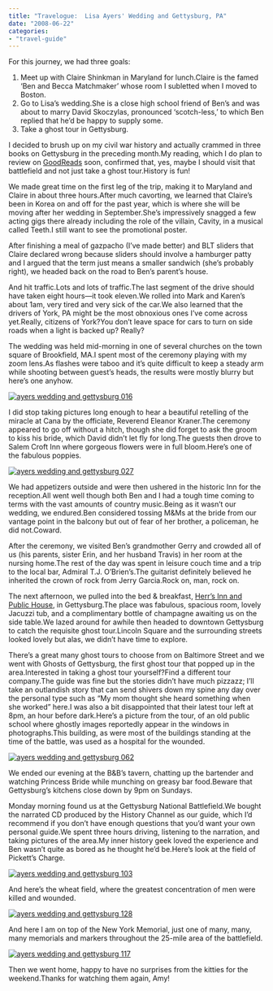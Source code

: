 ```yaml
---
title: "Travelogue:  Lisa Ayers' Wedding and Gettysburg, PA"
date: "2008-06-22"
categories:
- "travel-guide"
---
```


For this journey, we had three goals:

1. Meet up with Claire Shinkman in Maryland for lunch.Claire is the famed ‘Ben and Becca Matchmaker’ whose room I subletted when I moved to Boston.
2. Go to Lisa’s wedding.She is a close high school friend of Ben’s and was about to marry David Skoczylas, pronounced ‘scotch-less,’ to which Ben replied that he’d be happy to supply some.
3. Take a ghost tour in Gettysburg.

I decided to brush up on my civil war history and actually crammed in three books on Gettysburg in the preceding month.My reading, which I do plan to review on [GoodReads](http://www.goodreads.com/) soon, confirmed that, yes, maybe I should visit that battlefield and not just take a ghost tour.History is fun!

We made great time on the first leg of the trip, making it to Maryland and Claire in about three hours.After much cavorting, we learned that Claire’s been in Korea on and off for the past year, which is where she will be moving after her wedding in September.She’s impressively snagged a few acting gigs there already including the role of the villain, Cavity, in a musical called Teeth.I still want to see the promotional poster.

After finishing a meal of gazpacho (I’ve made better) and BLT sliders that Claire declared wrong because sliders should involve a hamburger patty and I argued that the term just means a smaller sandwich (she’s probably right), we headed back on the road to Ben’s parent’s house.

And hit traffic.Lots and lots of traffic.The last segment of the drive should have taken eight hours—it took eleven.We rolled into Mark and Karen’s about 1am, very tired and very sick of the car.We also learned that the drivers of York, PA might be the most obnoxious ones I’ve come across yet.Really, citizens of York?You don’t leave space for cars to turn on side roads when a light is backed up? Really?

The wedding was held mid-morning in one of several churches on the town square of Brookfield, MA.I spent most of the ceremony playing with my zoom lens.As flashes were taboo and it’s quite difficult to keep a steady arm while shooting between guest’s heads, the results were mostly blurry but here’s one anyhow.

[![ayers wedding and gettysburg 016](http://s3.amazonaws.com/thegourmez-wpmedia/2008/06/ayers-wedding-and-gettysburg-0161.jpg)](http://www.rebeccagomezfarrell.com/2008/06/travelogue-lisa-ayers-wedding-and-gettysburg-pa/ayers-wedding-and-gettysburg-016/)

I did stop taking pictures long enough to hear a beautiful retelling of the miracle at Cana by the officiate, Reverend Eleanor Kraner.The ceremony appeared to go off without a hitch, though she did forget to ask the groom to kiss his bride, which David didn’t let fly for long.The guests then drove to Salem Croft Inn where gorgeous flowers were in full bloom.Here’s one of the fabulous poppies.

[![ayers wedding and gettysburg 027](http://s3.amazonaws.com/thegourmez-wpmedia/2008/06/ayers-wedding-and-gettysburg-0271.jpg)](http://www.rebeccagomezfarrell.com/2008/06/travelogue-lisa-ayers-wedding-and-gettysburg-pa/ayers-wedding-and-gettysburg-027/)

We had appetizers outside and were then ushered in the historic Inn for the reception.All went well though both Ben and I had a tough time coming to terms with the vast amounts of country music.Being as it wasn’t our wedding, we endured.Ben considered tossing M&Ms at the bride from our vantage point in the balcony but out of fear of her brother, a policeman, he did not.Coward.

After the ceremony, we visited Ben’s grandmother Gerry and crowded all of us (his parents, sister Erin, and her husband Travis) in her room at the nursing home.The rest of the day was spent in leisure couch time and a trip to the local bar, Admiral T.J. O’Brien’s.The guitarist definitely believed he inherited the crown of rock from Jerry Garcia.Rock on, man, rock on.

The next afternoon, we pulled into the bed & breakfast, [Herr’s Inn and Public House](http://www.herrtavern.com), in Gettysburg.The place was fabulous, spacious room, lovely Jacuzzi tub, and a complimentary bottle of champagne awaiting us on the side table.We lazed around for awhile then headed to downtown Gettysburg to catch the requisite ghost tour.Lincoln Square and the surrounding streets looked lovely but alas, we didn’t have time to explore.

There’s a great many ghost tours to choose from on Baltimore Street and we went with Ghosts of Gettysburg, the first ghost tour that popped up in the area.Interested in taking a ghost tour yourself?Find a different tour company.The guide was fine but the stories didn’t have much pizzazz; I’ll take an outlandish story that can send shivers down my spine any day over the personal type such as “My mom thought she heard something when she worked” here.I was also a bit disappointed that their latest tour left at 8pm, an hour before dark.Here’s a picture from the tour, of an old public school where ghostly images reportedly appear in the windows in photographs.This building, as were most of the buildings standing at the time of the battle, was used as a hospital for the wounded.

[![ayers wedding and gettysburg 062](http://s3.amazonaws.com/thegourmez-wpmedia/2008/06/ayers-wedding-and-gettysburg-0621.jpg)](http://www.rebeccagomezfarrell.com/2008/06/travelogue-lisa-ayers-wedding-and-gettysburg-pa/ayers-wedding-and-gettysburg-062/)

We ended our evening at the B&B’s tavern, chatting up the bartender and watching Princess Bride while munching on greasy bar food.Beware that Gettysburg’s kitchens close down by 9pm on Sundays.

Monday morning found us at the Gettysburg National Battlefield.We bought the narrated CD produced by the History Channel as our guide, which I’d recommend if you don’t have enough questions that you’d want your own personal guide.We spent three hours driving, listening to the narration, and taking pictures of the area.My inner history geek loved the experience and Ben wasn’t quite as bored as he thought he’d be.Here’s look at the field of Pickett’s Charge.

[![ayers wedding and gettysburg 103](http://s3.amazonaws.com/thegourmez-wpmedia/2008/06/ayers-wedding-and-gettysburg-1031.jpg)](http://www.rebeccagomezfarrell.com/2008/06/travelogue-lisa-ayers-wedding-and-gettysburg-pa/ayers-wedding-and-gettysburg-103/)

And here’s the wheat field, where the greatest concentration of men were killed and wounded.

[![ayers wedding and gettysburg 128](http://s3.amazonaws.com/thegourmez-wpmedia/2008/06/ayers-wedding-and-gettysburg-1281.jpg)](http://www.rebeccagomezfarrell.com/2008/06/travelogue-lisa-ayers-wedding-and-gettysburg-pa/ayers-wedding-and-gettysburg-128/)

And here I am on top of the New York Memorial, just one of many, many, many memorials and markers throughout the 25-mile area of the battlefield.

[![ayers wedding and gettysburg 117](http://s3.amazonaws.com/thegourmez-wpmedia/2008/06/ayers-wedding-and-gettysburg-1171.jpg)](http://www.rebeccagomezfarrell.com/2008/06/travelogue-lisa-ayers-wedding-and-gettysburg-pa/ayers-wedding-and-gettysburg-117/)

Then we went home, happy to have no surprises from the kitties for the weekend.Thanks for watching them again, Amy!
